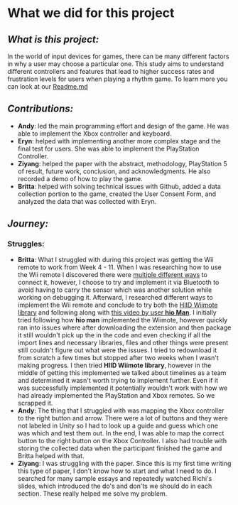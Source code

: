 # What we did for this project
## _What is this project:_
  In the world of input devices for games, there can be many different factors in why a user may choose a particular one. This study aims to understand different controllers and features that lead to higher success rates and frustration levels for users when playing a rhythm game. To learn more you can look at our [Readme.md](https://github.com/csu-hci-projects/SP24-Are-You-Sure-Thats-The-Right-Controller-Gauging-Frustration-Success-Rate-In-Rhythm-Games-Based/blob/WhatWeDid/Readme.md)
## _Contributions:_
  - **Andy**: led the main programming effort and design of the game. He was able to implement the Xbox controller and keyboard.
  - **Eryn**: helped with implementing another more complex stage and the final test for users. She was able to implement the PlayStation Controller.
  - **Ziyang**: helped the paper with the abstract, methodology, PlayStation 5 of result, future work, conclusion, and acknowledgments. He also recorded a demo of how to play the game.
  - **Britta**: helped with solving technical issues with Github, added a data collection portion to the game, created the User Consent Form, and analyzed the data that was collected with Eryn. 
## _Journey:_

### Struggles:
  - **Britta**: What I struggled with during this project was getting the Wii remote to work from Week 4 - 11. When I was researching how to use the Wii remote I discovered there were [multiple different ways](https://answers.microsoft.com/en-us/windows/forum/all/how-to-connect-wii-remote-to-windows-11/20d5b074-73d8-4a79-871f-37831d7cbc42) to connect it, however, I choose to try and implement it via Bluetooth to avoid having to carry the sensor which was another solution while working on debugging it. Afterward, I researched different ways to implement the Wii remote and conclude to try both the [HIID Wiimote library](https://www.julianloehr.de/educational-work/hid-wiimote/) and following along with [this video by user **hio Man**](https://www.youtube.com/watch?v=LHbRlL8SBgE). I initially tried following how **hio man** implemented the Wiimote, however quickly ran into issues where after downloading the extension and then package it still wouldn't pick up the in the code and even checking if all the import lines and necessary libraries, files and other things were present still couldn't figure out what were the issues. I tried to redownload it from scratch a few times but stopped after two weeks when I wasn't making progress. I then tried **HIID Wiimote library**, however in the middle of getting this implemented we talked about timelines as a team and determined it wasn't worth trying to implement further. Even if it was successfully implemented it potentially wouldn't work with how we had already implemented the PlayStation and Xbox remotes. So we scrapped it. 
- **Andy**: The thing that I struggled with was mapping the Xbox controller to the right button and arrow. There were a lot of buttons and they were not labeled in Unity so I had to look up a guide and guess which one was which and test them out. In the end, I was able to map the correct button to the right button on the Xbox Controller. I also had trouble with storing the collected data when the participant finished the game and Britta helped with that.
- **Ziyang**: I was struggling with the paper. Since this is my first time writing this type of paper, I don't know how to start and what I need to do. I searched for many sample essays and repeatedly watched Richi's slides, which introduced the do's and don'ts we should do in each section. These really helped me solve my problem.
